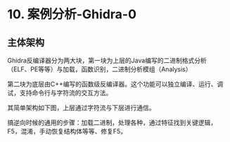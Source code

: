 # 10. 案例分析-Ghidra-0

## 主体架构

Ghidra反编译器分为两大块，第一块为上层的Java编写的二进制格式分析（ELF、PE等等）与加载，函数识别，二进制分析模组（Analysis）

第二块为底层由C++编写的函数级反编译器。这个功能可以独立编译、运行、调试，支持命令行与字符流的交互方法。

其简单架构如下图，上层通过字符流与下层进行通信。

搞逆向时候的通用的步骤：加载二进制，处理各种，通过特征找到关键逻辑，F5，混淆，手动恢复结构体等等、修复F5。
